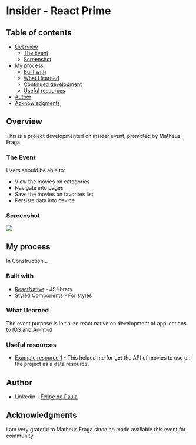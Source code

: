 # Insider - React Prime

## Table of contents

- [Overview](#overview)
  - [The Event](#the-event)
  - [Screenshot](#screenshot)
- [My process](#my-process)
  - [Built with](#built-with)
  - [What I learned](#what-i-learned)
  - [Continued development](#continued-development)
  - [Useful resources](#useful-resources)
- [Author](#author)
- [Acknowledgments](#acknowledgments)

## Overview
This is a project developmented on insider event, promoted by Matheus Fraga

### The Event

Users should be able to:

- View the movies on categories
- Navigate into pages
- Save the movies on favorites list
- Persiste data into device

### Screenshot

![](./screenshot.jpg)

## My process
In Construction...

### Built with

- [ReactNative](https://reactjs.org/) - JS library
- [Styled Components](https://styled-components.com/) - For styles

### What I learned

The event purpose is initialize react native on development of applications to IOS and Android


### Useful resources

- [Example resource 1](https://www.themoviedb.org/?language=pt-BR) - This helped me for get the API of movies to use on the project as a data resource.

## Author

- Linkedin - [Felipe de Paula](https://www.linkedin.com/in/felipe-c-de-paula-b1b7b9189/)

## Acknowledgments

I am very grateful to Matheus Fraga since he made available this event for community.